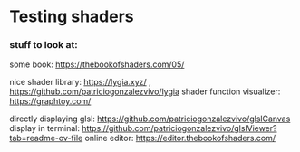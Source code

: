 # Testing shaders

### stuff to look at:

some book: https://thebookofshaders.com/05/

nice shader library: https://lygia.xyz/ , https://github.com/patriciogonzalezvivo/lygia
shader function visualizer: https://graphtoy.com/

directly displaying glsl: https://github.com/patriciogonzalezvivo/glslCanvas
display in terminal: https://github.com/patriciogonzalezvivo/glslViewer?tab=readme-ov-file
online editor: https://editor.thebookofshaders.com/